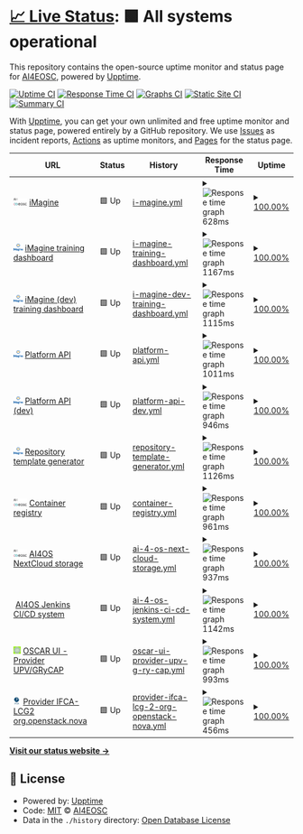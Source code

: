 # [📈 Live Status](https://AI4EOSC.github.io/status): <!--live status--> **🟩 All systems operational**

This repository contains the open-source uptime monitor and status page for [AI4EOSC](http://ai4eosc.eu), powered by [Upptime](https://github.com/upptime/upptime).

[![Uptime CI](https://github.com/AI4EOSC/status/workflows/Uptime%20CI/badge.svg)](https://github.com/AI4EOSC/status/actions?query=workflow%3A%22Uptime+CI%22)
[![Response Time CI](https://github.com/AI4EOSC/status/workflows/Response%20Time%20CI/badge.svg)](https://github.com/AI4EOSC/status/actions?query=workflow%3A%22Response+Time+CI%22)
[![Graphs CI](https://github.com/AI4EOSC/status/workflows/Graphs%20CI/badge.svg)](https://github.com/AI4EOSC/status/actions?query=workflow%3A%22Graphs+CI%22)
[![Static Site CI](https://github.com/AI4EOSC/status/workflows/Static%20Site%20CI/badge.svg)](https://github.com/AI4EOSC/status/actions?query=workflow%3A%22Static+Site+CI%22)
[![Summary CI](https://github.com/AI4EOSC/status/workflows/Summary%20CI/badge.svg)](https://github.com/AI4EOSC/status/actions?query=workflow%3A%22Summary+CI%22)

With [Upptime](https://upptime.js.org), you can get your own unlimited and free uptime monitor and status page, powered entirely by a GitHub repository. We use [Issues](https://github.com/AI4EOSC/status/issues) as incident reports, [Actions](https://github.com/AI4EOSC/status/actions) as uptime monitors, and [Pages](https://AI4EOSC.github.io/status) for the status page.

<!--start: status pages-->
<!-- This summary is generated by Upptime (https://github.com/upptime/upptime) -->
<!-- Do not edit this manually, your changes will be overwritten -->
<!-- prettier-ignore -->
| URL | Status | History | Response Time | Uptime |
| --- | ------ | ------- | ------------- | ------ |
| <img alt="" src="https://raw.githubusercontent.com/ai4eosc/status/master/static/logo.png" height="13"> [iMagine](https://imagine-ai.eu) | 🟩 Up | [i-magine.yml](https://github.com/imagine-ai-project/status/commits/HEAD/history/i-magine.yml) | <details><summary><img alt="Response time graph" src="./graphs/i-magine/response-time-week.png" height="20"> 628ms</summary><br><a href="https://imagine-ai-project.github.io/status/history/i-magine"><img alt="Response time 628" src="https://img.shields.io/endpoint?url=https%3A%2F%2Fraw.githubusercontent.com%2Fimagine-ai-project%2Fstatus%2FHEAD%2Fapi%2Fi-magine%2Fresponse-time.json"></a><br><a href="https://imagine-ai-project.github.io/status/history/i-magine"><img alt="24-hour response time 628" src="https://img.shields.io/endpoint?url=https%3A%2F%2Fraw.githubusercontent.com%2Fimagine-ai-project%2Fstatus%2FHEAD%2Fapi%2Fi-magine%2Fresponse-time-day.json"></a><br><a href="https://imagine-ai-project.github.io/status/history/i-magine"><img alt="7-day response time 628" src="https://img.shields.io/endpoint?url=https%3A%2F%2Fraw.githubusercontent.com%2Fimagine-ai-project%2Fstatus%2FHEAD%2Fapi%2Fi-magine%2Fresponse-time-week.json"></a><br><a href="https://imagine-ai-project.github.io/status/history/i-magine"><img alt="30-day response time 628" src="https://img.shields.io/endpoint?url=https%3A%2F%2Fraw.githubusercontent.com%2Fimagine-ai-project%2Fstatus%2FHEAD%2Fapi%2Fi-magine%2Fresponse-time-month.json"></a><br><a href="https://imagine-ai-project.github.io/status/history/i-magine"><img alt="1-year response time 628" src="https://img.shields.io/endpoint?url=https%3A%2F%2Fraw.githubusercontent.com%2Fimagine-ai-project%2Fstatus%2FHEAD%2Fapi%2Fi-magine%2Fresponse-time-year.json"></a></details> | <details><summary><a href="https://imagine-ai-project.github.io/status/history/i-magine">100.00%</a></summary><a href="https://imagine-ai-project.github.io/status/history/i-magine"><img alt="All-time uptime 100.00%" src="https://img.shields.io/endpoint?url=https%3A%2F%2Fraw.githubusercontent.com%2Fimagine-ai-project%2Fstatus%2FHEAD%2Fapi%2Fi-magine%2Fuptime.json"></a><br><a href="https://imagine-ai-project.github.io/status/history/i-magine"><img alt="24-hour uptime 100.00%" src="https://img.shields.io/endpoint?url=https%3A%2F%2Fraw.githubusercontent.com%2Fimagine-ai-project%2Fstatus%2FHEAD%2Fapi%2Fi-magine%2Fuptime-day.json"></a><br><a href="https://imagine-ai-project.github.io/status/history/i-magine"><img alt="7-day uptime 100.00%" src="https://img.shields.io/endpoint?url=https%3A%2F%2Fraw.githubusercontent.com%2Fimagine-ai-project%2Fstatus%2FHEAD%2Fapi%2Fi-magine%2Fuptime-week.json"></a><br><a href="https://imagine-ai-project.github.io/status/history/i-magine"><img alt="30-day uptime 100.00%" src="https://img.shields.io/endpoint?url=https%3A%2F%2Fraw.githubusercontent.com%2Fimagine-ai-project%2Fstatus%2FHEAD%2Fapi%2Fi-magine%2Fuptime-month.json"></a><br><a href="https://imagine-ai-project.github.io/status/history/i-magine"><img alt="1-year uptime 100.00%" src="https://img.shields.io/endpoint?url=https%3A%2F%2Fraw.githubusercontent.com%2Fimagine-ai-project%2Fstatus%2FHEAD%2Fapi%2Fi-magine%2Fuptime-year.json"></a></details>
| <img alt="" src="https://raw.githubusercontent.com/ai4eosc/status/master/static/logo-imagine.png" height="13"> [iMagine training dashboard](https://dashboard.cloud.imagine-ai.eu) | 🟩 Up | [i-magine-training-dashboard.yml](https://github.com/imagine-ai-project/status/commits/HEAD/history/i-magine-training-dashboard.yml) | <details><summary><img alt="Response time graph" src="./graphs/i-magine-training-dashboard/response-time-week.png" height="20"> 1167ms</summary><br><a href="https://imagine-ai-project.github.io/status/history/i-magine-training-dashboard"><img alt="Response time 1201" src="https://img.shields.io/endpoint?url=https%3A%2F%2Fraw.githubusercontent.com%2Fimagine-ai-project%2Fstatus%2FHEAD%2Fapi%2Fi-magine-training-dashboard%2Fresponse-time.json"></a><br><a href="https://imagine-ai-project.github.io/status/history/i-magine-training-dashboard"><img alt="24-hour response time 991" src="https://img.shields.io/endpoint?url=https%3A%2F%2Fraw.githubusercontent.com%2Fimagine-ai-project%2Fstatus%2FHEAD%2Fapi%2Fi-magine-training-dashboard%2Fresponse-time-day.json"></a><br><a href="https://imagine-ai-project.github.io/status/history/i-magine-training-dashboard"><img alt="7-day response time 1167" src="https://img.shields.io/endpoint?url=https%3A%2F%2Fraw.githubusercontent.com%2Fimagine-ai-project%2Fstatus%2FHEAD%2Fapi%2Fi-magine-training-dashboard%2Fresponse-time-week.json"></a><br><a href="https://imagine-ai-project.github.io/status/history/i-magine-training-dashboard"><img alt="30-day response time 1252" src="https://img.shields.io/endpoint?url=https%3A%2F%2Fraw.githubusercontent.com%2Fimagine-ai-project%2Fstatus%2FHEAD%2Fapi%2Fi-magine-training-dashboard%2Fresponse-time-month.json"></a><br><a href="https://imagine-ai-project.github.io/status/history/i-magine-training-dashboard"><img alt="1-year response time 1201" src="https://img.shields.io/endpoint?url=https%3A%2F%2Fraw.githubusercontent.com%2Fimagine-ai-project%2Fstatus%2FHEAD%2Fapi%2Fi-magine-training-dashboard%2Fresponse-time-year.json"></a></details> | <details><summary><a href="https://imagine-ai-project.github.io/status/history/i-magine-training-dashboard">100.00%</a></summary><a href="https://imagine-ai-project.github.io/status/history/i-magine-training-dashboard"><img alt="All-time uptime 100.00%" src="https://img.shields.io/endpoint?url=https%3A%2F%2Fraw.githubusercontent.com%2Fimagine-ai-project%2Fstatus%2FHEAD%2Fapi%2Fi-magine-training-dashboard%2Fuptime.json"></a><br><a href="https://imagine-ai-project.github.io/status/history/i-magine-training-dashboard"><img alt="24-hour uptime 100.00%" src="https://img.shields.io/endpoint?url=https%3A%2F%2Fraw.githubusercontent.com%2Fimagine-ai-project%2Fstatus%2FHEAD%2Fapi%2Fi-magine-training-dashboard%2Fuptime-day.json"></a><br><a href="https://imagine-ai-project.github.io/status/history/i-magine-training-dashboard"><img alt="7-day uptime 100.00%" src="https://img.shields.io/endpoint?url=https%3A%2F%2Fraw.githubusercontent.com%2Fimagine-ai-project%2Fstatus%2FHEAD%2Fapi%2Fi-magine-training-dashboard%2Fuptime-week.json"></a><br><a href="https://imagine-ai-project.github.io/status/history/i-magine-training-dashboard"><img alt="30-day uptime 100.00%" src="https://img.shields.io/endpoint?url=https%3A%2F%2Fraw.githubusercontent.com%2Fimagine-ai-project%2Fstatus%2FHEAD%2Fapi%2Fi-magine-training-dashboard%2Fuptime-month.json"></a><br><a href="https://imagine-ai-project.github.io/status/history/i-magine-training-dashboard"><img alt="1-year uptime 100.00%" src="https://img.shields.io/endpoint?url=https%3A%2F%2Fraw.githubusercontent.com%2Fimagine-ai-project%2Fstatus%2FHEAD%2Fapi%2Fi-magine-training-dashboard%2Fuptime-year.json"></a></details>
| <img alt="" src="https://raw.githubusercontent.com/ai4eosc/status/master/static/logo-imagine.png" height="13"> [iMagine (dev) training dashboard](https://dashboard.dev.imagine-ai.eu) | 🟩 Up | [i-magine-dev-training-dashboard.yml](https://github.com/imagine-ai-project/status/commits/HEAD/history/i-magine-dev-training-dashboard.yml) | <details><summary><img alt="Response time graph" src="./graphs/i-magine-dev-training-dashboard/response-time-week.png" height="20"> 1115ms</summary><br><a href="https://imagine-ai-project.github.io/status/history/i-magine-dev-training-dashboard"><img alt="Response time 1063" src="https://img.shields.io/endpoint?url=https%3A%2F%2Fraw.githubusercontent.com%2Fimagine-ai-project%2Fstatus%2FHEAD%2Fapi%2Fi-magine-dev-training-dashboard%2Fresponse-time.json"></a><br><a href="https://imagine-ai-project.github.io/status/history/i-magine-dev-training-dashboard"><img alt="24-hour response time 1411" src="https://img.shields.io/endpoint?url=https%3A%2F%2Fraw.githubusercontent.com%2Fimagine-ai-project%2Fstatus%2FHEAD%2Fapi%2Fi-magine-dev-training-dashboard%2Fresponse-time-day.json"></a><br><a href="https://imagine-ai-project.github.io/status/history/i-magine-dev-training-dashboard"><img alt="7-day response time 1115" src="https://img.shields.io/endpoint?url=https%3A%2F%2Fraw.githubusercontent.com%2Fimagine-ai-project%2Fstatus%2FHEAD%2Fapi%2Fi-magine-dev-training-dashboard%2Fresponse-time-week.json"></a><br><a href="https://imagine-ai-project.github.io/status/history/i-magine-dev-training-dashboard"><img alt="30-day response time 1165" src="https://img.shields.io/endpoint?url=https%3A%2F%2Fraw.githubusercontent.com%2Fimagine-ai-project%2Fstatus%2FHEAD%2Fapi%2Fi-magine-dev-training-dashboard%2Fresponse-time-month.json"></a><br><a href="https://imagine-ai-project.github.io/status/history/i-magine-dev-training-dashboard"><img alt="1-year response time 1063" src="https://img.shields.io/endpoint?url=https%3A%2F%2Fraw.githubusercontent.com%2Fimagine-ai-project%2Fstatus%2FHEAD%2Fapi%2Fi-magine-dev-training-dashboard%2Fresponse-time-year.json"></a></details> | <details><summary><a href="https://imagine-ai-project.github.io/status/history/i-magine-dev-training-dashboard">100.00%</a></summary><a href="https://imagine-ai-project.github.io/status/history/i-magine-dev-training-dashboard"><img alt="All-time uptime 100.00%" src="https://img.shields.io/endpoint?url=https%3A%2F%2Fraw.githubusercontent.com%2Fimagine-ai-project%2Fstatus%2FHEAD%2Fapi%2Fi-magine-dev-training-dashboard%2Fuptime.json"></a><br><a href="https://imagine-ai-project.github.io/status/history/i-magine-dev-training-dashboard"><img alt="24-hour uptime 100.00%" src="https://img.shields.io/endpoint?url=https%3A%2F%2Fraw.githubusercontent.com%2Fimagine-ai-project%2Fstatus%2FHEAD%2Fapi%2Fi-magine-dev-training-dashboard%2Fuptime-day.json"></a><br><a href="https://imagine-ai-project.github.io/status/history/i-magine-dev-training-dashboard"><img alt="7-day uptime 100.00%" src="https://img.shields.io/endpoint?url=https%3A%2F%2Fraw.githubusercontent.com%2Fimagine-ai-project%2Fstatus%2FHEAD%2Fapi%2Fi-magine-dev-training-dashboard%2Fuptime-week.json"></a><br><a href="https://imagine-ai-project.github.io/status/history/i-magine-dev-training-dashboard"><img alt="30-day uptime 100.00%" src="https://img.shields.io/endpoint?url=https%3A%2F%2Fraw.githubusercontent.com%2Fimagine-ai-project%2Fstatus%2FHEAD%2Fapi%2Fi-magine-dev-training-dashboard%2Fuptime-month.json"></a><br><a href="https://imagine-ai-project.github.io/status/history/i-magine-dev-training-dashboard"><img alt="1-year uptime 100.00%" src="https://img.shields.io/endpoint?url=https%3A%2F%2Fraw.githubusercontent.com%2Fimagine-ai-project%2Fstatus%2FHEAD%2Fapi%2Fi-magine-dev-training-dashboard%2Fuptime-year.json"></a></details>
| <img alt="" src="https://raw.githubusercontent.com/ai4eosc/status/master/static/logo-imagine.png" height="13"> [Platform API](https://api.cloud.ai4eosc.eu) | 🟩 Up | [platform-api.yml](https://github.com/imagine-ai-project/status/commits/HEAD/history/platform-api.yml) | <details><summary><img alt="Response time graph" src="./graphs/platform-api/response-time-week.png" height="20"> 1011ms</summary><br><a href="https://imagine-ai-project.github.io/status/history/platform-api"><img alt="Response time 1011" src="https://img.shields.io/endpoint?url=https%3A%2F%2Fraw.githubusercontent.com%2Fimagine-ai-project%2Fstatus%2FHEAD%2Fapi%2Fplatform-api%2Fresponse-time.json"></a><br><a href="https://imagine-ai-project.github.io/status/history/platform-api"><img alt="24-hour response time 1011" src="https://img.shields.io/endpoint?url=https%3A%2F%2Fraw.githubusercontent.com%2Fimagine-ai-project%2Fstatus%2FHEAD%2Fapi%2Fplatform-api%2Fresponse-time-day.json"></a><br><a href="https://imagine-ai-project.github.io/status/history/platform-api"><img alt="7-day response time 1011" src="https://img.shields.io/endpoint?url=https%3A%2F%2Fraw.githubusercontent.com%2Fimagine-ai-project%2Fstatus%2FHEAD%2Fapi%2Fplatform-api%2Fresponse-time-week.json"></a><br><a href="https://imagine-ai-project.github.io/status/history/platform-api"><img alt="30-day response time 1011" src="https://img.shields.io/endpoint?url=https%3A%2F%2Fraw.githubusercontent.com%2Fimagine-ai-project%2Fstatus%2FHEAD%2Fapi%2Fplatform-api%2Fresponse-time-month.json"></a><br><a href="https://imagine-ai-project.github.io/status/history/platform-api"><img alt="1-year response time 1011" src="https://img.shields.io/endpoint?url=https%3A%2F%2Fraw.githubusercontent.com%2Fimagine-ai-project%2Fstatus%2FHEAD%2Fapi%2Fplatform-api%2Fresponse-time-year.json"></a></details> | <details><summary><a href="https://imagine-ai-project.github.io/status/history/platform-api">100.00%</a></summary><a href="https://imagine-ai-project.github.io/status/history/platform-api"><img alt="All-time uptime 100.00%" src="https://img.shields.io/endpoint?url=https%3A%2F%2Fraw.githubusercontent.com%2Fimagine-ai-project%2Fstatus%2FHEAD%2Fapi%2Fplatform-api%2Fuptime.json"></a><br><a href="https://imagine-ai-project.github.io/status/history/platform-api"><img alt="24-hour uptime 100.00%" src="https://img.shields.io/endpoint?url=https%3A%2F%2Fraw.githubusercontent.com%2Fimagine-ai-project%2Fstatus%2FHEAD%2Fapi%2Fplatform-api%2Fuptime-day.json"></a><br><a href="https://imagine-ai-project.github.io/status/history/platform-api"><img alt="7-day uptime 100.00%" src="https://img.shields.io/endpoint?url=https%3A%2F%2Fraw.githubusercontent.com%2Fimagine-ai-project%2Fstatus%2FHEAD%2Fapi%2Fplatform-api%2Fuptime-week.json"></a><br><a href="https://imagine-ai-project.github.io/status/history/platform-api"><img alt="30-day uptime 100.00%" src="https://img.shields.io/endpoint?url=https%3A%2F%2Fraw.githubusercontent.com%2Fimagine-ai-project%2Fstatus%2FHEAD%2Fapi%2Fplatform-api%2Fuptime-month.json"></a><br><a href="https://imagine-ai-project.github.io/status/history/platform-api"><img alt="1-year uptime 100.00%" src="https://img.shields.io/endpoint?url=https%3A%2F%2Fraw.githubusercontent.com%2Fimagine-ai-project%2Fstatus%2FHEAD%2Fapi%2Fplatform-api%2Fuptime-year.json"></a></details>
| <img alt="" src="https://raw.githubusercontent.com/ai4eosc/status/master/static/logo-imagine.png" height="13"> [Platform API (dev)](https://api.dev.ai4eosc.eu) | 🟩 Up | [platform-api-dev.yml](https://github.com/imagine-ai-project/status/commits/HEAD/history/platform-api-dev.yml) | <details><summary><img alt="Response time graph" src="./graphs/platform-api-dev/response-time-week.png" height="20"> 946ms</summary><br><a href="https://imagine-ai-project.github.io/status/history/platform-api-dev"><img alt="Response time 946" src="https://img.shields.io/endpoint?url=https%3A%2F%2Fraw.githubusercontent.com%2Fimagine-ai-project%2Fstatus%2FHEAD%2Fapi%2Fplatform-api-dev%2Fresponse-time.json"></a><br><a href="https://imagine-ai-project.github.io/status/history/platform-api-dev"><img alt="24-hour response time 946" src="https://img.shields.io/endpoint?url=https%3A%2F%2Fraw.githubusercontent.com%2Fimagine-ai-project%2Fstatus%2FHEAD%2Fapi%2Fplatform-api-dev%2Fresponse-time-day.json"></a><br><a href="https://imagine-ai-project.github.io/status/history/platform-api-dev"><img alt="7-day response time 946" src="https://img.shields.io/endpoint?url=https%3A%2F%2Fraw.githubusercontent.com%2Fimagine-ai-project%2Fstatus%2FHEAD%2Fapi%2Fplatform-api-dev%2Fresponse-time-week.json"></a><br><a href="https://imagine-ai-project.github.io/status/history/platform-api-dev"><img alt="30-day response time 946" src="https://img.shields.io/endpoint?url=https%3A%2F%2Fraw.githubusercontent.com%2Fimagine-ai-project%2Fstatus%2FHEAD%2Fapi%2Fplatform-api-dev%2Fresponse-time-month.json"></a><br><a href="https://imagine-ai-project.github.io/status/history/platform-api-dev"><img alt="1-year response time 946" src="https://img.shields.io/endpoint?url=https%3A%2F%2Fraw.githubusercontent.com%2Fimagine-ai-project%2Fstatus%2FHEAD%2Fapi%2Fplatform-api-dev%2Fresponse-time-year.json"></a></details> | <details><summary><a href="https://imagine-ai-project.github.io/status/history/platform-api-dev">100.00%</a></summary><a href="https://imagine-ai-project.github.io/status/history/platform-api-dev"><img alt="All-time uptime 100.00%" src="https://img.shields.io/endpoint?url=https%3A%2F%2Fraw.githubusercontent.com%2Fimagine-ai-project%2Fstatus%2FHEAD%2Fapi%2Fplatform-api-dev%2Fuptime.json"></a><br><a href="https://imagine-ai-project.github.io/status/history/platform-api-dev"><img alt="24-hour uptime 100.00%" src="https://img.shields.io/endpoint?url=https%3A%2F%2Fraw.githubusercontent.com%2Fimagine-ai-project%2Fstatus%2FHEAD%2Fapi%2Fplatform-api-dev%2Fuptime-day.json"></a><br><a href="https://imagine-ai-project.github.io/status/history/platform-api-dev"><img alt="7-day uptime 100.00%" src="https://img.shields.io/endpoint?url=https%3A%2F%2Fraw.githubusercontent.com%2Fimagine-ai-project%2Fstatus%2FHEAD%2Fapi%2Fplatform-api-dev%2Fuptime-week.json"></a><br><a href="https://imagine-ai-project.github.io/status/history/platform-api-dev"><img alt="30-day uptime 100.00%" src="https://img.shields.io/endpoint?url=https%3A%2F%2Fraw.githubusercontent.com%2Fimagine-ai-project%2Fstatus%2FHEAD%2Fapi%2Fplatform-api-dev%2Fuptime-month.json"></a><br><a href="https://imagine-ai-project.github.io/status/history/platform-api-dev"><img alt="1-year uptime 100.00%" src="https://img.shields.io/endpoint?url=https%3A%2F%2Fraw.githubusercontent.com%2Fimagine-ai-project%2Fstatus%2FHEAD%2Fapi%2Fplatform-api-dev%2Fuptime-year.json"></a></details>
| <img alt="" src="https://raw.githubusercontent.com/ai4eosc/status/master/static/logo-imagine.png" height="13"> [Repository template generator](https://templates.cloud.ai4eosc.eu/) | 🟩 Up | [repository-template-generator.yml](https://github.com/imagine-ai-project/status/commits/HEAD/history/repository-template-generator.yml) | <details><summary><img alt="Response time graph" src="./graphs/repository-template-generator/response-time-week.png" height="20"> 1126ms</summary><br><a href="https://imagine-ai-project.github.io/status/history/repository-template-generator"><img alt="Response time 1126" src="https://img.shields.io/endpoint?url=https%3A%2F%2Fraw.githubusercontent.com%2Fimagine-ai-project%2Fstatus%2FHEAD%2Fapi%2Frepository-template-generator%2Fresponse-time.json"></a><br><a href="https://imagine-ai-project.github.io/status/history/repository-template-generator"><img alt="24-hour response time 1126" src="https://img.shields.io/endpoint?url=https%3A%2F%2Fraw.githubusercontent.com%2Fimagine-ai-project%2Fstatus%2FHEAD%2Fapi%2Frepository-template-generator%2Fresponse-time-day.json"></a><br><a href="https://imagine-ai-project.github.io/status/history/repository-template-generator"><img alt="7-day response time 1126" src="https://img.shields.io/endpoint?url=https%3A%2F%2Fraw.githubusercontent.com%2Fimagine-ai-project%2Fstatus%2FHEAD%2Fapi%2Frepository-template-generator%2Fresponse-time-week.json"></a><br><a href="https://imagine-ai-project.github.io/status/history/repository-template-generator"><img alt="30-day response time 1126" src="https://img.shields.io/endpoint?url=https%3A%2F%2Fraw.githubusercontent.com%2Fimagine-ai-project%2Fstatus%2FHEAD%2Fapi%2Frepository-template-generator%2Fresponse-time-month.json"></a><br><a href="https://imagine-ai-project.github.io/status/history/repository-template-generator"><img alt="1-year response time 1126" src="https://img.shields.io/endpoint?url=https%3A%2F%2Fraw.githubusercontent.com%2Fimagine-ai-project%2Fstatus%2FHEAD%2Fapi%2Frepository-template-generator%2Fresponse-time-year.json"></a></details> | <details><summary><a href="https://imagine-ai-project.github.io/status/history/repository-template-generator">100.00%</a></summary><a href="https://imagine-ai-project.github.io/status/history/repository-template-generator"><img alt="All-time uptime 100.00%" src="https://img.shields.io/endpoint?url=https%3A%2F%2Fraw.githubusercontent.com%2Fimagine-ai-project%2Fstatus%2FHEAD%2Fapi%2Frepository-template-generator%2Fuptime.json"></a><br><a href="https://imagine-ai-project.github.io/status/history/repository-template-generator"><img alt="24-hour uptime 100.00%" src="https://img.shields.io/endpoint?url=https%3A%2F%2Fraw.githubusercontent.com%2Fimagine-ai-project%2Fstatus%2FHEAD%2Fapi%2Frepository-template-generator%2Fuptime-day.json"></a><br><a href="https://imagine-ai-project.github.io/status/history/repository-template-generator"><img alt="7-day uptime 100.00%" src="https://img.shields.io/endpoint?url=https%3A%2F%2Fraw.githubusercontent.com%2Fimagine-ai-project%2Fstatus%2FHEAD%2Fapi%2Frepository-template-generator%2Fuptime-week.json"></a><br><a href="https://imagine-ai-project.github.io/status/history/repository-template-generator"><img alt="30-day uptime 100.00%" src="https://img.shields.io/endpoint?url=https%3A%2F%2Fraw.githubusercontent.com%2Fimagine-ai-project%2Fstatus%2FHEAD%2Fapi%2Frepository-template-generator%2Fuptime-month.json"></a><br><a href="https://imagine-ai-project.github.io/status/history/repository-template-generator"><img alt="1-year uptime 100.00%" src="https://img.shields.io/endpoint?url=https%3A%2F%2Fraw.githubusercontent.com%2Fimagine-ai-project%2Fstatus%2FHEAD%2Fapi%2Frepository-template-generator%2Fuptime-year.json"></a></details>
| <img alt="" src="https://raw.githubusercontent.com/ai4eosc/status/master/static/logo.png" height="13"> [Container registry](https://registry.services.ai4os.eu/) | 🟩 Up | [container-registry.yml](https://github.com/imagine-ai-project/status/commits/HEAD/history/container-registry.yml) | <details><summary><img alt="Response time graph" src="./graphs/container-registry/response-time-week.png" height="20"> 961ms</summary><br><a href="https://imagine-ai-project.github.io/status/history/container-registry"><img alt="Response time 961" src="https://img.shields.io/endpoint?url=https%3A%2F%2Fraw.githubusercontent.com%2Fimagine-ai-project%2Fstatus%2FHEAD%2Fapi%2Fcontainer-registry%2Fresponse-time.json"></a><br><a href="https://imagine-ai-project.github.io/status/history/container-registry"><img alt="24-hour response time 961" src="https://img.shields.io/endpoint?url=https%3A%2F%2Fraw.githubusercontent.com%2Fimagine-ai-project%2Fstatus%2FHEAD%2Fapi%2Fcontainer-registry%2Fresponse-time-day.json"></a><br><a href="https://imagine-ai-project.github.io/status/history/container-registry"><img alt="7-day response time 961" src="https://img.shields.io/endpoint?url=https%3A%2F%2Fraw.githubusercontent.com%2Fimagine-ai-project%2Fstatus%2FHEAD%2Fapi%2Fcontainer-registry%2Fresponse-time-week.json"></a><br><a href="https://imagine-ai-project.github.io/status/history/container-registry"><img alt="30-day response time 961" src="https://img.shields.io/endpoint?url=https%3A%2F%2Fraw.githubusercontent.com%2Fimagine-ai-project%2Fstatus%2FHEAD%2Fapi%2Fcontainer-registry%2Fresponse-time-month.json"></a><br><a href="https://imagine-ai-project.github.io/status/history/container-registry"><img alt="1-year response time 961" src="https://img.shields.io/endpoint?url=https%3A%2F%2Fraw.githubusercontent.com%2Fimagine-ai-project%2Fstatus%2FHEAD%2Fapi%2Fcontainer-registry%2Fresponse-time-year.json"></a></details> | <details><summary><a href="https://imagine-ai-project.github.io/status/history/container-registry">100.00%</a></summary><a href="https://imagine-ai-project.github.io/status/history/container-registry"><img alt="All-time uptime 100.00%" src="https://img.shields.io/endpoint?url=https%3A%2F%2Fraw.githubusercontent.com%2Fimagine-ai-project%2Fstatus%2FHEAD%2Fapi%2Fcontainer-registry%2Fuptime.json"></a><br><a href="https://imagine-ai-project.github.io/status/history/container-registry"><img alt="24-hour uptime 100.00%" src="https://img.shields.io/endpoint?url=https%3A%2F%2Fraw.githubusercontent.com%2Fimagine-ai-project%2Fstatus%2FHEAD%2Fapi%2Fcontainer-registry%2Fuptime-day.json"></a><br><a href="https://imagine-ai-project.github.io/status/history/container-registry"><img alt="7-day uptime 100.00%" src="https://img.shields.io/endpoint?url=https%3A%2F%2Fraw.githubusercontent.com%2Fimagine-ai-project%2Fstatus%2FHEAD%2Fapi%2Fcontainer-registry%2Fuptime-week.json"></a><br><a href="https://imagine-ai-project.github.io/status/history/container-registry"><img alt="30-day uptime 100.00%" src="https://img.shields.io/endpoint?url=https%3A%2F%2Fraw.githubusercontent.com%2Fimagine-ai-project%2Fstatus%2FHEAD%2Fapi%2Fcontainer-registry%2Fuptime-month.json"></a><br><a href="https://imagine-ai-project.github.io/status/history/container-registry"><img alt="1-year uptime 100.00%" src="https://img.shields.io/endpoint?url=https%3A%2F%2Fraw.githubusercontent.com%2Fimagine-ai-project%2Fstatus%2FHEAD%2Fapi%2Fcontainer-registry%2Fuptime-year.json"></a></details>
| <img alt="" src="https://raw.githubusercontent.com/ai4eosc/status/master/static/logo.png" height="13"> [AI4OS NextCloud storage](https://share.services.ai4os.eu) | 🟩 Up | [ai-4-os-next-cloud-storage.yml](https://github.com/imagine-ai-project/status/commits/HEAD/history/ai-4-os-next-cloud-storage.yml) | <details><summary><img alt="Response time graph" src="./graphs/ai-4-os-next-cloud-storage/response-time-week.png" height="20"> 937ms</summary><br><a href="https://imagine-ai-project.github.io/status/history/ai-4-os-next-cloud-storage"><img alt="Response time 923" src="https://img.shields.io/endpoint?url=https%3A%2F%2Fraw.githubusercontent.com%2Fimagine-ai-project%2Fstatus%2FHEAD%2Fapi%2Fai-4-os-next-cloud-storage%2Fresponse-time.json"></a><br><a href="https://imagine-ai-project.github.io/status/history/ai-4-os-next-cloud-storage"><img alt="24-hour response time 954" src="https://img.shields.io/endpoint?url=https%3A%2F%2Fraw.githubusercontent.com%2Fimagine-ai-project%2Fstatus%2FHEAD%2Fapi%2Fai-4-os-next-cloud-storage%2Fresponse-time-day.json"></a><br><a href="https://imagine-ai-project.github.io/status/history/ai-4-os-next-cloud-storage"><img alt="7-day response time 937" src="https://img.shields.io/endpoint?url=https%3A%2F%2Fraw.githubusercontent.com%2Fimagine-ai-project%2Fstatus%2FHEAD%2Fapi%2Fai-4-os-next-cloud-storage%2Fresponse-time-week.json"></a><br><a href="https://imagine-ai-project.github.io/status/history/ai-4-os-next-cloud-storage"><img alt="30-day response time 923" src="https://img.shields.io/endpoint?url=https%3A%2F%2Fraw.githubusercontent.com%2Fimagine-ai-project%2Fstatus%2FHEAD%2Fapi%2Fai-4-os-next-cloud-storage%2Fresponse-time-month.json"></a><br><a href="https://imagine-ai-project.github.io/status/history/ai-4-os-next-cloud-storage"><img alt="1-year response time 923" src="https://img.shields.io/endpoint?url=https%3A%2F%2Fraw.githubusercontent.com%2Fimagine-ai-project%2Fstatus%2FHEAD%2Fapi%2Fai-4-os-next-cloud-storage%2Fresponse-time-year.json"></a></details> | <details><summary><a href="https://imagine-ai-project.github.io/status/history/ai-4-os-next-cloud-storage">100.00%</a></summary><a href="https://imagine-ai-project.github.io/status/history/ai-4-os-next-cloud-storage"><img alt="All-time uptime 100.00%" src="https://img.shields.io/endpoint?url=https%3A%2F%2Fraw.githubusercontent.com%2Fimagine-ai-project%2Fstatus%2FHEAD%2Fapi%2Fai-4-os-next-cloud-storage%2Fuptime.json"></a><br><a href="https://imagine-ai-project.github.io/status/history/ai-4-os-next-cloud-storage"><img alt="24-hour uptime 100.00%" src="https://img.shields.io/endpoint?url=https%3A%2F%2Fraw.githubusercontent.com%2Fimagine-ai-project%2Fstatus%2FHEAD%2Fapi%2Fai-4-os-next-cloud-storage%2Fuptime-day.json"></a><br><a href="https://imagine-ai-project.github.io/status/history/ai-4-os-next-cloud-storage"><img alt="7-day uptime 100.00%" src="https://img.shields.io/endpoint?url=https%3A%2F%2Fraw.githubusercontent.com%2Fimagine-ai-project%2Fstatus%2FHEAD%2Fapi%2Fai-4-os-next-cloud-storage%2Fuptime-week.json"></a><br><a href="https://imagine-ai-project.github.io/status/history/ai-4-os-next-cloud-storage"><img alt="30-day uptime 100.00%" src="https://img.shields.io/endpoint?url=https%3A%2F%2Fraw.githubusercontent.com%2Fimagine-ai-project%2Fstatus%2FHEAD%2Fapi%2Fai-4-os-next-cloud-storage%2Fuptime-month.json"></a><br><a href="https://imagine-ai-project.github.io/status/history/ai-4-os-next-cloud-storage"><img alt="1-year uptime 100.00%" src="https://img.shields.io/endpoint?url=https%3A%2F%2Fraw.githubusercontent.com%2Fimagine-ai-project%2Fstatus%2FHEAD%2Fapi%2Fai-4-os-next-cloud-storage%2Fuptime-year.json"></a></details>
| <img alt="" src="https://www.jenkins.io/images/jenkins-logo-title-dark.svg" height="13"> [AI4OS Jenkins CI/CD system](https://jenkins.cloud.ai4eosc.eu/) | 🟩 Up | [ai-4-os-jenkins-ci-cd-system.yml](https://github.com/imagine-ai-project/status/commits/HEAD/history/ai-4-os-jenkins-ci-cd-system.yml) | <details><summary><img alt="Response time graph" src="./graphs/ai-4-os-jenkins-ci-cd-system/response-time-week.png" height="20"> 1142ms</summary><br><a href="https://imagine-ai-project.github.io/status/history/ai-4-os-jenkins-ci-cd-system"><img alt="Response time 1142" src="https://img.shields.io/endpoint?url=https%3A%2F%2Fraw.githubusercontent.com%2Fimagine-ai-project%2Fstatus%2FHEAD%2Fapi%2Fai-4-os-jenkins-ci-cd-system%2Fresponse-time.json"></a><br><a href="https://imagine-ai-project.github.io/status/history/ai-4-os-jenkins-ci-cd-system"><img alt="24-hour response time 1142" src="https://img.shields.io/endpoint?url=https%3A%2F%2Fraw.githubusercontent.com%2Fimagine-ai-project%2Fstatus%2FHEAD%2Fapi%2Fai-4-os-jenkins-ci-cd-system%2Fresponse-time-day.json"></a><br><a href="https://imagine-ai-project.github.io/status/history/ai-4-os-jenkins-ci-cd-system"><img alt="7-day response time 1142" src="https://img.shields.io/endpoint?url=https%3A%2F%2Fraw.githubusercontent.com%2Fimagine-ai-project%2Fstatus%2FHEAD%2Fapi%2Fai-4-os-jenkins-ci-cd-system%2Fresponse-time-week.json"></a><br><a href="https://imagine-ai-project.github.io/status/history/ai-4-os-jenkins-ci-cd-system"><img alt="30-day response time 1142" src="https://img.shields.io/endpoint?url=https%3A%2F%2Fraw.githubusercontent.com%2Fimagine-ai-project%2Fstatus%2FHEAD%2Fapi%2Fai-4-os-jenkins-ci-cd-system%2Fresponse-time-month.json"></a><br><a href="https://imagine-ai-project.github.io/status/history/ai-4-os-jenkins-ci-cd-system"><img alt="1-year response time 1142" src="https://img.shields.io/endpoint?url=https%3A%2F%2Fraw.githubusercontent.com%2Fimagine-ai-project%2Fstatus%2FHEAD%2Fapi%2Fai-4-os-jenkins-ci-cd-system%2Fresponse-time-year.json"></a></details> | <details><summary><a href="https://imagine-ai-project.github.io/status/history/ai-4-os-jenkins-ci-cd-system">100.00%</a></summary><a href="https://imagine-ai-project.github.io/status/history/ai-4-os-jenkins-ci-cd-system"><img alt="All-time uptime 100.00%" src="https://img.shields.io/endpoint?url=https%3A%2F%2Fraw.githubusercontent.com%2Fimagine-ai-project%2Fstatus%2FHEAD%2Fapi%2Fai-4-os-jenkins-ci-cd-system%2Fuptime.json"></a><br><a href="https://imagine-ai-project.github.io/status/history/ai-4-os-jenkins-ci-cd-system"><img alt="24-hour uptime 100.00%" src="https://img.shields.io/endpoint?url=https%3A%2F%2Fraw.githubusercontent.com%2Fimagine-ai-project%2Fstatus%2FHEAD%2Fapi%2Fai-4-os-jenkins-ci-cd-system%2Fuptime-day.json"></a><br><a href="https://imagine-ai-project.github.io/status/history/ai-4-os-jenkins-ci-cd-system"><img alt="7-day uptime 100.00%" src="https://img.shields.io/endpoint?url=https%3A%2F%2Fraw.githubusercontent.com%2Fimagine-ai-project%2Fstatus%2FHEAD%2Fapi%2Fai-4-os-jenkins-ci-cd-system%2Fuptime-week.json"></a><br><a href="https://imagine-ai-project.github.io/status/history/ai-4-os-jenkins-ci-cd-system"><img alt="30-day uptime 100.00%" src="https://img.shields.io/endpoint?url=https%3A%2F%2Fraw.githubusercontent.com%2Fimagine-ai-project%2Fstatus%2FHEAD%2Fapi%2Fai-4-os-jenkins-ci-cd-system%2Fuptime-month.json"></a><br><a href="https://imagine-ai-project.github.io/status/history/ai-4-os-jenkins-ci-cd-system"><img alt="1-year uptime 100.00%" src="https://img.shields.io/endpoint?url=https%3A%2F%2Fraw.githubusercontent.com%2Fimagine-ai-project%2Fstatus%2FHEAD%2Fapi%2Fai-4-os-jenkins-ci-cd-system%2Fuptime-year.json"></a></details>
| <img alt="" src="https://raw.githubusercontent.com/ai4eosc/status/master/static/logo-oscar.jpeg" height="13"> [OSCAR UI - Provider UPV/GRyCAP](https://inference.cloud.imagine-ai.eu) | 🟩 Up | [oscar-ui-provider-upv-g-ry-cap.yml](https://github.com/imagine-ai-project/status/commits/HEAD/history/oscar-ui-provider-upv-g-ry-cap.yml) | <details><summary><img alt="Response time graph" src="./graphs/oscar-ui-provider-upv-g-ry-cap/response-time-week.png" height="20"> 993ms</summary><br><a href="https://imagine-ai-project.github.io/status/history/oscar-ui-provider-upv-g-ry-cap"><img alt="Response time 971" src="https://img.shields.io/endpoint?url=https%3A%2F%2Fraw.githubusercontent.com%2Fimagine-ai-project%2Fstatus%2FHEAD%2Fapi%2Foscar-ui-provider-upv-g-ry-cap%2Fresponse-time.json"></a><br><a href="https://imagine-ai-project.github.io/status/history/oscar-ui-provider-upv-g-ry-cap"><img alt="24-hour response time 1049" src="https://img.shields.io/endpoint?url=https%3A%2F%2Fraw.githubusercontent.com%2Fimagine-ai-project%2Fstatus%2FHEAD%2Fapi%2Foscar-ui-provider-upv-g-ry-cap%2Fresponse-time-day.json"></a><br><a href="https://imagine-ai-project.github.io/status/history/oscar-ui-provider-upv-g-ry-cap"><img alt="7-day response time 993" src="https://img.shields.io/endpoint?url=https%3A%2F%2Fraw.githubusercontent.com%2Fimagine-ai-project%2Fstatus%2FHEAD%2Fapi%2Foscar-ui-provider-upv-g-ry-cap%2Fresponse-time-week.json"></a><br><a href="https://imagine-ai-project.github.io/status/history/oscar-ui-provider-upv-g-ry-cap"><img alt="30-day response time 1015" src="https://img.shields.io/endpoint?url=https%3A%2F%2Fraw.githubusercontent.com%2Fimagine-ai-project%2Fstatus%2FHEAD%2Fapi%2Foscar-ui-provider-upv-g-ry-cap%2Fresponse-time-month.json"></a><br><a href="https://imagine-ai-project.github.io/status/history/oscar-ui-provider-upv-g-ry-cap"><img alt="1-year response time 971" src="https://img.shields.io/endpoint?url=https%3A%2F%2Fraw.githubusercontent.com%2Fimagine-ai-project%2Fstatus%2FHEAD%2Fapi%2Foscar-ui-provider-upv-g-ry-cap%2Fresponse-time-year.json"></a></details> | <details><summary><a href="https://imagine-ai-project.github.io/status/history/oscar-ui-provider-upv-g-ry-cap">100.00%</a></summary><a href="https://imagine-ai-project.github.io/status/history/oscar-ui-provider-upv-g-ry-cap"><img alt="All-time uptime 100.00%" src="https://img.shields.io/endpoint?url=https%3A%2F%2Fraw.githubusercontent.com%2Fimagine-ai-project%2Fstatus%2FHEAD%2Fapi%2Foscar-ui-provider-upv-g-ry-cap%2Fuptime.json"></a><br><a href="https://imagine-ai-project.github.io/status/history/oscar-ui-provider-upv-g-ry-cap"><img alt="24-hour uptime 100.00%" src="https://img.shields.io/endpoint?url=https%3A%2F%2Fraw.githubusercontent.com%2Fimagine-ai-project%2Fstatus%2FHEAD%2Fapi%2Foscar-ui-provider-upv-g-ry-cap%2Fuptime-day.json"></a><br><a href="https://imagine-ai-project.github.io/status/history/oscar-ui-provider-upv-g-ry-cap"><img alt="7-day uptime 100.00%" src="https://img.shields.io/endpoint?url=https%3A%2F%2Fraw.githubusercontent.com%2Fimagine-ai-project%2Fstatus%2FHEAD%2Fapi%2Foscar-ui-provider-upv-g-ry-cap%2Fuptime-week.json"></a><br><a href="https://imagine-ai-project.github.io/status/history/oscar-ui-provider-upv-g-ry-cap"><img alt="30-day uptime 100.00%" src="https://img.shields.io/endpoint?url=https%3A%2F%2Fraw.githubusercontent.com%2Fimagine-ai-project%2Fstatus%2FHEAD%2Fapi%2Foscar-ui-provider-upv-g-ry-cap%2Fuptime-month.json"></a><br><a href="https://imagine-ai-project.github.io/status/history/oscar-ui-provider-upv-g-ry-cap"><img alt="1-year uptime 100.00%" src="https://img.shields.io/endpoint?url=https%3A%2F%2Fraw.githubusercontent.com%2Fimagine-ai-project%2Fstatus%2FHEAD%2Fapi%2Foscar-ui-provider-upv-g-ry-cap%2Fuptime-year.json"></a></details>
| <img alt="" src="https://raw.githubusercontent.com/ai4eosc/status/master/static/logo-ifca.png" height="13"> [Provider IFCA-LCG2 org.openstack.nova](https://api.cloud.ifca.es:5000/v3) | 🟩 Up | [provider-ifca-lcg-2-org-openstack-nova.yml](https://github.com/imagine-ai-project/status/commits/HEAD/history/provider-ifca-lcg-2-org-openstack-nova.yml) | <details><summary><img alt="Response time graph" src="./graphs/provider-ifca-lcg-2-org-openstack-nova/response-time-week.png" height="20"> 456ms</summary><br><a href="https://imagine-ai-project.github.io/status/history/provider-ifca-lcg-2-org-openstack-nova"><img alt="Response time 463" src="https://img.shields.io/endpoint?url=https%3A%2F%2Fraw.githubusercontent.com%2Fimagine-ai-project%2Fstatus%2FHEAD%2Fapi%2Fprovider-ifca-lcg-2-org-openstack-nova%2Fresponse-time.json"></a><br><a href="https://imagine-ai-project.github.io/status/history/provider-ifca-lcg-2-org-openstack-nova"><img alt="24-hour response time 428" src="https://img.shields.io/endpoint?url=https%3A%2F%2Fraw.githubusercontent.com%2Fimagine-ai-project%2Fstatus%2FHEAD%2Fapi%2Fprovider-ifca-lcg-2-org-openstack-nova%2Fresponse-time-day.json"></a><br><a href="https://imagine-ai-project.github.io/status/history/provider-ifca-lcg-2-org-openstack-nova"><img alt="7-day response time 456" src="https://img.shields.io/endpoint?url=https%3A%2F%2Fraw.githubusercontent.com%2Fimagine-ai-project%2Fstatus%2FHEAD%2Fapi%2Fprovider-ifca-lcg-2-org-openstack-nova%2Fresponse-time-week.json"></a><br><a href="https://imagine-ai-project.github.io/status/history/provider-ifca-lcg-2-org-openstack-nova"><img alt="30-day response time 450" src="https://img.shields.io/endpoint?url=https%3A%2F%2Fraw.githubusercontent.com%2Fimagine-ai-project%2Fstatus%2FHEAD%2Fapi%2Fprovider-ifca-lcg-2-org-openstack-nova%2Fresponse-time-month.json"></a><br><a href="https://imagine-ai-project.github.io/status/history/provider-ifca-lcg-2-org-openstack-nova"><img alt="1-year response time 463" src="https://img.shields.io/endpoint?url=https%3A%2F%2Fraw.githubusercontent.com%2Fimagine-ai-project%2Fstatus%2FHEAD%2Fapi%2Fprovider-ifca-lcg-2-org-openstack-nova%2Fresponse-time-year.json"></a></details> | <details><summary><a href="https://imagine-ai-project.github.io/status/history/provider-ifca-lcg-2-org-openstack-nova">100.00%</a></summary><a href="https://imagine-ai-project.github.io/status/history/provider-ifca-lcg-2-org-openstack-nova"><img alt="All-time uptime 100.00%" src="https://img.shields.io/endpoint?url=https%3A%2F%2Fraw.githubusercontent.com%2Fimagine-ai-project%2Fstatus%2FHEAD%2Fapi%2Fprovider-ifca-lcg-2-org-openstack-nova%2Fuptime.json"></a><br><a href="https://imagine-ai-project.github.io/status/history/provider-ifca-lcg-2-org-openstack-nova"><img alt="24-hour uptime 100.00%" src="https://img.shields.io/endpoint?url=https%3A%2F%2Fraw.githubusercontent.com%2Fimagine-ai-project%2Fstatus%2FHEAD%2Fapi%2Fprovider-ifca-lcg-2-org-openstack-nova%2Fuptime-day.json"></a><br><a href="https://imagine-ai-project.github.io/status/history/provider-ifca-lcg-2-org-openstack-nova"><img alt="7-day uptime 100.00%" src="https://img.shields.io/endpoint?url=https%3A%2F%2Fraw.githubusercontent.com%2Fimagine-ai-project%2Fstatus%2FHEAD%2Fapi%2Fprovider-ifca-lcg-2-org-openstack-nova%2Fuptime-week.json"></a><br><a href="https://imagine-ai-project.github.io/status/history/provider-ifca-lcg-2-org-openstack-nova"><img alt="30-day uptime 100.00%" src="https://img.shields.io/endpoint?url=https%3A%2F%2Fraw.githubusercontent.com%2Fimagine-ai-project%2Fstatus%2FHEAD%2Fapi%2Fprovider-ifca-lcg-2-org-openstack-nova%2Fuptime-month.json"></a><br><a href="https://imagine-ai-project.github.io/status/history/provider-ifca-lcg-2-org-openstack-nova"><img alt="1-year uptime 100.00%" src="https://img.shields.io/endpoint?url=https%3A%2F%2Fraw.githubusercontent.com%2Fimagine-ai-project%2Fstatus%2FHEAD%2Fapi%2Fprovider-ifca-lcg-2-org-openstack-nova%2Fuptime-year.json"></a></details>

<!--end: status pages-->

[**Visit our status website →**](https://AI4EOSC.github.io/status)

## 📄 License

- Powered by: [Upptime](https://github.com/upptime/upptime)
- Code: [MIT](./LICENSE) © [AI4EOSC](http://ai4eosc.eu)
- Data in the `./history` directory: [Open Database License](https://opendatacommons.org/licenses/odbl/1-0/)
